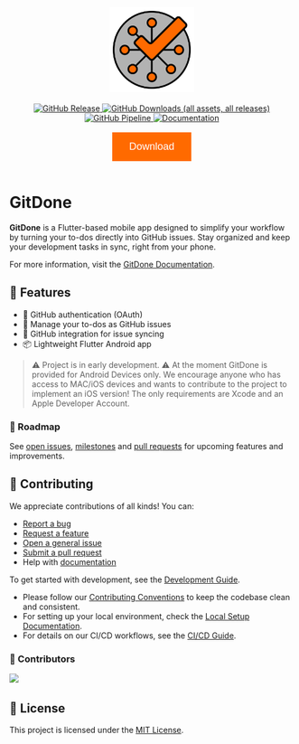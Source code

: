 <div align="center">
  <img src="assets/icons/app/gitdone.svg" alt="GitDone Logo" width="150"/>
  <br><br>
  <a href="https://github.com/RubberDuckCrew/gitdone/releases" target="_blank">
    <img alt="GitHub Release" src="https://img.shields.io/github/v/release/RubberDuckCrew/gitdone?include_prereleases&style=flat-square&color=FF6A00">
  </a>
  <a href="https://gitdone.pages.dev/download/">
    <img alt="GitHub Downloads (all assets, all releases)" src="https://img.shields.io/github/downloads/RubberDuckCrew/gitdone/total?style=flat-square&color=FF6A00">
  </a>
  <a href="https://github.com/RubberDuckCrew/gitdone/actions/workflows/test-build-release.yml" target="_blank">
    <img alt="GitHub Pipeline" src="https://img.shields.io/github/actions/workflow/status/RubberDuckCrew/gitdone/test-build-release.yml?style=flat-square&label=Test%20%26%20Build&color=00B3A8">
  </a>
  <a href="https://gitdone.pages.dev/" target="_blank">
    <img alt="Documentation" src="https://img.shields.io/badge/docs-gitdone.pages.dev-005999?style=flat-square">
  </a>
  <br><br>
  <a href="https://gitdone.pages.dev/download/" download>
  <button style="
    background-color:#FF6A00;
    border:none;
    color:white;
    padding:15px 30px;
    text-align:center;
    text-decoration:none;
    display:inline-block;
    font-size:18px;
    cursor:pointer;">
    Download
  </button>
  </a>
  <br><br>
</div>

# GitDone

**GitDone** is a Flutter-based mobile app designed to simplify your workflow by turning your to-dos
directly into GitHub issues. Stay organized and keep your development tasks in sync, right from your
phone.

For more information, visit the [GitDone Documentation](https://gitdone.pages.dev/).

## 🚀 Features

-   🔐 GitHub authentication (OAuth)
-   📝 Manage your to-dos as GitHub issues
-   🔄 GitHub integration for issue syncing
-   📦 Lightweight Flutter Android app

> ⚠️ Project is in early development.
> ⚠️ At the moment GitDone is provided for Android Devices only. We encourage anyone who has access to MAC/iOS devices and wants to contribute to the project to implement an iOS version! The only requirements are Xcode and an Apple Developer Account.

### 📅 Roadmap

See [open issues](https://github.com/RubberDuckCrew/gitdone/issues), [milestones](https://github.com/RubberDuckCrew/gitdone/milestones) and [pull requests](https://github.com/RubberDuckCrew/gitdone/pulls) for upcoming features and improvements.

## 🤝 Contributing

We appreciate contributions of all kinds! You can:

-   [Report a bug](https://github.com/RubberDuckCrew/gitdone/issues/new?template=bug_report.md)
-   [Request a feature](https://github.com/RubberDuckCrew/gitdone/issues/new?template=feature_request.md)
-   [Open a general issue](https://github.com/RubberDuckCrew/gitdone/issues/new/choose)
-   [Submit a pull request](https://github.com/RubberDuckCrew/gitdone/compare)
-   Help with [documentation](https://gitdone.pages.dev/)

To get started with development, see the [Development Guide](https://gitdone.pages.dev/development/).

-   Please follow our [Contributing Conventions](https://rubberduckcrew.pages.dev/contributing/conventions) to keep the codebase clean and consistent.
-   For setting up your local environment, check the [Local Setup Documentation](https://gitdone.pages.dev/development/setup).
-   For details on our CI/CD workflows, see the [CI/CD Guide](https://rubberduckcrew.pages.dev/development/ci-cd).

### 👥 Contributors

<a href="https://github.com/RubberDuckCrew/gitdone/graphs/contributors">
  <img src="https://contrib.rocks/image?repo=RubberDuckCrew/gitdone" />
</a>

## 📄 License

This project is licensed under the [MIT License](LICENSE).
